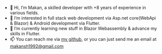 - 👋 Hi, I’m Makan, a skilled developer with +8 years of experience in various fields.
- 👀 I’m interested in full stack web development via Asp.net core(WebApi & Blazor) & Android development via Flutter.
- 🌱 I’m currently learning new stuff in Blazor Webassembly & advance my skills in Flutter.
- 📫 You can reach me via <a href="https://github.com/MakanShabani">my github</a>, or you can just send me an email at makansh1992@gmail.com

